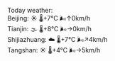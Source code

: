 Today weather:  
Beijing: ☀️   🌡️+7°C 🌬️↑0km/h  
Tianjin: 🌫  🌡️+8°C 🌬️→0km/h  
Shijiazhuang: ☁️   🌡️+7°C 🌬️↗4km/h  
Tangshan: ☀️   🌡️+4°C 🌬️→5km/h  
